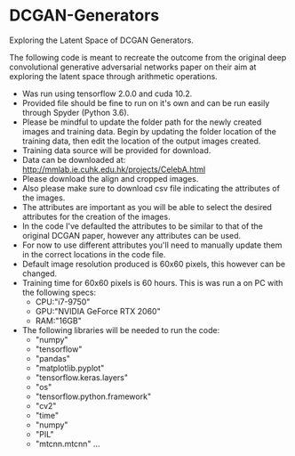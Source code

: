 # DCGAN-Generators
 Exploring the Latent Space of DCGAN Generators.
 
The following code is meant to recreate the outcome from the original deep convolutional generative adversarial networks paper on their aim at exploring the latent space through arithmetic operations.

- Was run using tensorflow 2.0.0 and cuda 10.2. 
- Provided file should be fine to run on it's own and can be run easily through Spyder (Python 3.6).
- Please be mindful to update the folder path for the newly created images and training data. Begin by updating the folder location of the training data, then edit the location of the output images created.
- Training data source will be provided for download.
- Data can be downloaded at: http://mmlab.ie.cuhk.edu.hk/projects/CelebA.html
- Please download the align and cropped images.
- Also please make sure to download csv file indicating the attributes of the images.
- The attributes are important as you will be able to select the desired attributes for the creation of the images.
- In the code I've defaulted the attributes to be similar to that of the original DCGAN paper, however any attributes can be used.
- For now to use different attributes you'll need to manually update them in the correct locations in the code file.
- Default image resolution produced is 60x60 pixels, this however can be changed.
- Training time for 60x60 pixels is 60 hours. This is was run a on PC with the following specs: 
     - CPU:"i7-9750"
     - GPU:"NVIDIA GeForce RTX 2060"
     - RAM:"16GB"
- The following libraries will be needed to run the code:
     - "numpy"
     - "tensorflow"
     - "pandas"
     - "matplotlib.pyplot"
     - "tensorflow.keras.layers"
     - "os"
     - "tensorflow.python.framework"
     - "cv2" 
     - "time"
     - "numpy"
     - "PIL"
     - "mtcnn.mtcnn"
     ...
